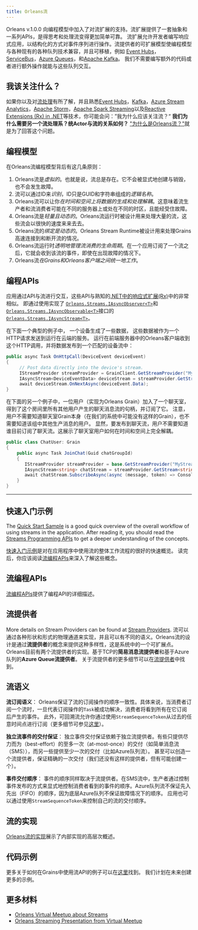 ```yaml
---
title: Orleans流
---
```


Orleans v.1.0.0 向编程模型中加入了对流扩展的支持。流扩展提供了一套抽象和一系列APIs，是得思考和处理流变得更加简单可靠。
流扩展允许开发者编写响应式应用，以结构化的方式对事件序列进行操作。流提供者的可扩展模型使编程模型与各种现有的各种队列技术兼容，并且可移植，例如
[Event Hubs](http://azure.microsoft.com/en-us/services/event-hubs/)，[ServiceBus](http://azure.microsoft.com/en-us/services/service-bus/)，[Azure Queues](http://azure.microsoft.com/en-us/documentation/articles/storage-dotnet-how-to-use-queues/)，和[Apache Kafka](http://kafka.apache.org/)。
我们不需要编写额外的代码或者进行额外操作就能与这些队列交互。

## 我该关注什么？

如果你以及对[流处理](https://confluentinc.wordpress.com/2015/01/29/making-sense-of-stream-processing/)有所了解，并且熟悉[Event Hubs](http://azure.microsoft.com/en-us/services/event-hubs/)，[Kafka](http://kafka.apache.org/)，[Azure Stream Analytics](http://azure.microsoft.com/en-us/services/stream-analytics/)，[Apache Storm](https://storm.apache.org/)，[Apache Spark Streaming](https://spark.apache.org/streaming/)以及[Reactive Extensions (Rx) in .NET](https://msdn.microsoft.com/en-us/data/gg577609.aspx)等技术，你可能会问：”我为什么应该关注流？“ **我们为什么需要另一个流处理系？统Actor与流的关系如何？**
["为什么是Orleans流？"](streams_why.md)就是为了回答这个问题。


## 编程模型

在Orleans流编程模型背后有这几条原则：

1. Orleans流是*虚拟的*。也就是说，流总是存在。它不会被显式地创建与销毁，也不会发生故障。
2. 流可以通过ID来*识别*，ID只是GUID和字符串组成的*逻辑名称*。
3. Orleans流可以让你*在时间和空间上将数据的生成和处理解耦*。这意味着流生产者和流消费者可能在不同的服务器上或处在不同的时区，且能经受住故障。
4. Orleans流是*轻量且动态的*。Orleans流运行时被设计用来处理大量的流，这些流会以很快的速度来来去去。
5. Orleans流的*绑定是动态的*。Orleans Stream Runtime被设计用来处理Grains高速连接到和断开流的情况。
6. Orleans流运行时*透明地管理流消费的生命周期*。在一个应用订阅了一个流之后，它就会收到该流的事件，即使在出现故障的情况下。
7. Orleans流*在Grains和Orleans客户端之间统一地工作*。


## 编程APIs

应用通过API与流进行交互，这些API与熟知的[.NET中的响应式扩展(Rx)](https://msdn.microsoft.com/en-us/data/gg577609.aspx)中的非常相似。
即通过使用实现了
[`Orleans.Streams.IAsyncObserver<T>`](https://github.com/dotnet/orleans/blob/master/src/Orleans.Core.Abstractions/Streams/Core/IAsyncObserver.cs)和
[`Orleans.Streams.IAsyncObservable<T>`](https://github.com/dotnet/orleans/blob/master/src/Orleans.Core.Abstractions/Streams/Core/IAsyncObservable.cs)接口的
[`Orleans.Streams.IAsyncStream<T>`](https://github.com/dotnet/orleans/blob/master/src/Orleans.Core.Abstractions/Streams/Core/IAsyncStream.cs)。

在下面一个典型的例子中，
一个设备生成了一些数据，
这些数据被作为一个HTTP请求发送到运行在云端的服务。
运行在前端服务器中的Orleans客户端收到这个HTTP调用，并将数据发布到一个匹配的设备流中：

``` csharp
public async Task OnHttpCall(DeviceEvent deviceEvent)
{
     // Post data directly into the device's stream.
     IStreamProvider streamProvider = GrainClient.GetStreamProvider("MyStreamProvider");
     IAsyncStream<DeviceEventData> deviceStream = streamProvider.GetStream<DeviceEventData>(deviceEvent.DeviceId, "MyNamespace");
     await deviceStream.OnNextAsync(deviceEvent.Data);
}
```

在下面的另一个例子中，一位用户（实现为Orleans Grain）加入了一个聊天室，
得到了这个房间里所有其他用户产生的聊天消息流的句柄，并订阅了它。
注意，用户不需要知道聊天室Grain本身（在我们的系统中可能没有这样的Grain），也不需要知道该组中其他生产消息的用户。
显然，要发布到聊天流，用户不需要知道谁目前订阅了聊天流。这展示了聊天室用户如何在时间和空间上完全解耦。

``` csharp
public class ChatUser: Grain
{
    public async Task JoinChat(Guid chatGroupId)
    {
       IStreamProvider streamProvider = base.GetStreamProvider("MyStreamProvider");
       IAsyncStream<string> chatStream = streamProvider.GetStream<string>(chatGroupId, "MyNamespace");
       await chatStream.SubscribeAsync(async (message, token) => Console.WriteLine(message))
    }
}
```

-----------------------------------

## 快速入门示例

The [Quick Start Sample](streams_quick_start.md) is a good quick overview of the overall workflow of using streams in the application.
After reading it, you should read the [Streams Programming APIs](streams_programming_APIs.md) to get a deeper understanding of the concepts.

[快速入门示例](streams_quick_start.md)是对在应用程序中使用流的整体工作流程的很好的快速概览。
读完后，你应该阅读[流编程APIs](streams_programming_APIs.md)来深入了解这些概念。

## 流编程APIs

[流编程APIs](streams_programming_APIs.md)提供了编程API的详细描述。

## 流提供者

More details on Stream Providers can be found at [Stream Providers](stream_providers.md).
流可以通过各种形状和形式的物理通道来实现，并且可以有不同的语义。Orleans流的设计是通过**流提供者**的概念来提供这种多样性，这是系统中的一个可扩展点。Orleans目前有两个流提供者的实现。基于TCP的**简易消息流提供者**和基于Azure队列的**Azure Queue流提供者**。
关于流提供者的更多细节可以在[流提供者](stream_providers.md)中找到。

## 流语义

**流订阅语义**：
Orleans保证了流的订阅操作的顺序一致性。具体来说，当消费者订阅一个流时，一旦代表订阅操作的`Task`被成功解决，消费者将看到所有在它订阅后产生的事件。
此外，可回溯流允许你通过使用`StreamSequenceToken`从过去的任意时间点进行订阅（更多细节可参见[这里](stream_providers.md)）。

**独立流事件的交付保证**：
独立事件交付保证依赖于独立流提供者。有些只提供尽力而为（best-effort）的至多一次（at-most-once）的交付（如简单消息流（SMS）），而另一些提供至少一次的交付（比如Azure队列流）。
甚至可以创造一个流提供者，保证精确的一次交付（我们还没有这样的提供者，但有可能创建一个）。

**事件交付顺序**：
事件的顺序同样取决于流提供者。在SMS流中，生产者通过控制事件发布的方式来显式地控制消费者看到的事件的顺序。Azure队列流不保证先入先出（FIFO）的顺序，因为底层Azure队列不保证故障情况下的顺序。
应用也可以通过使用`StreamSequenceToken`来控制自己的流的交付顺序。

## 流的实现

[Orleans流的实现](~/docs/implementation/streams_implementation/index.md)展示了内部实现的高层次概述。

## 代码示例

更多关于如何在Grains中使用流API的例子可以在[这里](https://github.com/dotnet/orleans/blob/master/test/Grains/TestGrains/SampleStreamingGrain.cs)找到。
我们计划在未来创建更多的示例。


## 更多材料

* [Orleans Virtual Meetup about Streams](https://www.youtube.com/watch?v=eSepBlfY554)
* [Orleans Streaming Presentation from Virtual Meetup](~/docs/resources/presentations/Orleans%20Streaming%20-%20Virtual%20meetup%20-%205-22-2015.pptx)
